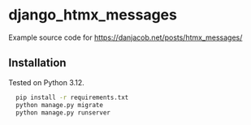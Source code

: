 # django_htmx_messages

Example source code for https://danjacob.net/posts/htmx_messages/

## Installation

Tested on Python 3.12.

```bash
  pip install -r requirements.txt
  python manage.py migrate
  python manage.py runserver
```
